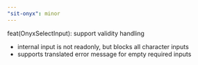 ```yaml
---
"sit-onyx": minor
---
```


feat(OnyxSelectInput): support validity handling

- internal input is not readonly, but blocks all character inputs
- supports translated error message for empty required inputs
